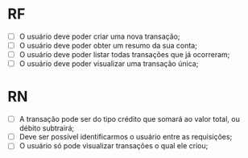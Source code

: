 # RF

- [ ] O usuário deve poder criar uma nova transação;
- [ ] O usuário deve poder obter um resumo da sua conta;
- [ ] O usuário deve poder listar todas transações que já ocorreram;
- [ ] O usuário deve poder visualizar uma transação única;

# RN 

- [ ] A transação pode ser do tipo crédito que somará ao valor total, ou débito subtrairá;
- [ ] Deve ser possível identificarmos o usuário entre as requisições;
- [ ] O usuário só pode visualizar transações o qual ele criou;